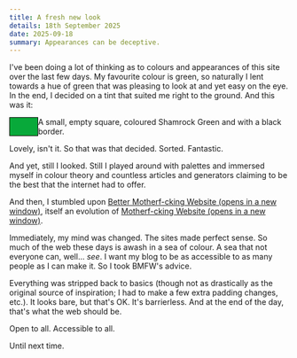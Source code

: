 ```yaml
---
title: A fresh new look
details: 18th September 2025
date: 2025-09-18
summary: Appearances can be deceptive.
---
```


I've been doing a lot of thinking as to colours and appearances of this site over the last
few days. My favourite colour is green, so naturally I lent towards a hue of green that
was pleasing to look at and yet easy on the eye. In the end, I decided on a tint that
suited me right to the ground. And this was it:

<style>
  .blog-green-sample-container {
    display: flex;
    justify-content: center;
  }
  .blog-green-sample {
    background: #08a93a;
    border: 1px solid black;
    max-width: 50px;
    min-height: 21px;
    min-width: 50px;
  }
</style>

<div class="blog-green-sample-container">
    <div class="blog-green-sample"></div>
    <span class="sr-only">
        A small, empty square, coloured Shamrock Green and with a black border.
    </span>
</div>

Lovely, isn't it. So that was that decided. Sorted. Fantastic.

And yet, still I looked. Still I played around with palettes and immersed myself
in colour theory and countless articles and generators claiming to be the best that
the internet had to offer.

And then, I stumbled upon <a href="http://bettermotherfuckingwebsite.com/" target="_blank" rel="noreferrer">Better
Motherf-cking Website (opens in a new window)</a>, itself an evolution of <a href="http://motherfuckingwebsite.com/" target="_blank" rel="noreferrer">
Motherf-cking Website (opens in a new window)</a>.

Immediately, my mind was changed. The sites made perfect sense. So much of the web these
days is awash in a sea of colour. A sea that not everyone can, well... <em>see</em>.
I want my blog to be as accessible to as many people as I can make it. So I took BMFW's
advice.

Everything was stripped back to basics (though not as drastically as the original
source of inspiration; I had to make a few extra padding changes, etc.). It looks bare,
but that's OK. It's barrierless. And at the end of the day, that's what the web should
be.

Open to all. Accessible to all.

Until next time.
